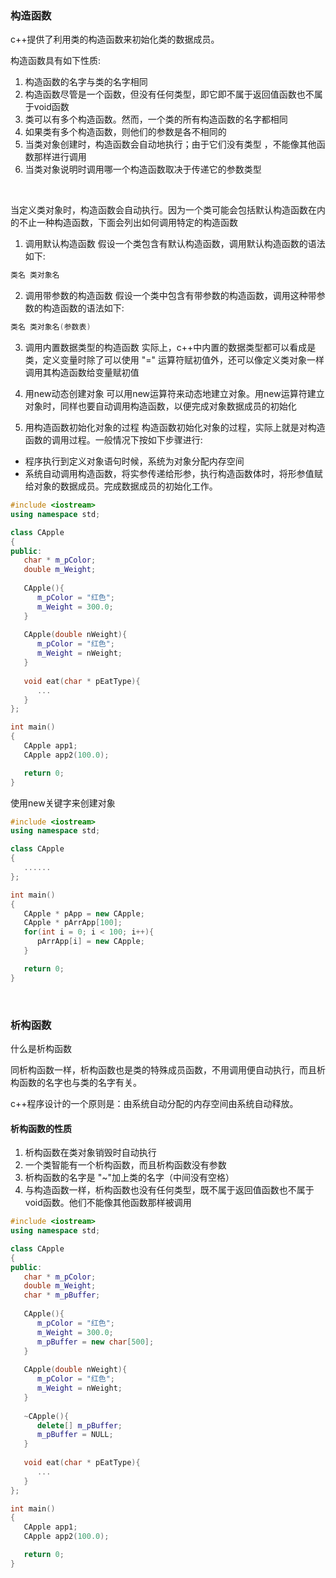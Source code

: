 
### 构造函数

c++提供了利用类的构造函数来初始化类的数据成员。

构造函数具有如下性质:

1) 构造函数的名字与类的名字相同
2) 构造函数尽管是一个函数，但没有任何类型，即它即不属于返回值函数也不属于void函数
3) 类可以有多个构造函数。然而，一个类的所有构造函数的名字都相同 
4) 如果类有多个构造函数，则他们的参数是各不相同的
5) 当类对象创建时，构造函数会自动地执行；由于它们没有类型 ，不能像其他函数那样进行调用
6) 当类对象说明时调用哪一个构造函数取决于传递它的参数类型

<br/>

当定义类对象时，构造函数会自动执行。因为一个类可能会包括默认构造函数在内的不止一种构造函数，下面会列出如何调用特定的构造函数

1) 调用默认构造函数
假设一个类包含有默认构造函数，调用默认构造函数的语法如下:

```c++
类名 类对象名
```

2) 调用带参数的构造函数
假设一个类中包含有带参数的构造函数，调用这种带参数的构造函数的语法如下:

```c++
类名 类对象名(参数表)
```

3) 调用内置数据类型的构造函数
实际上，c++中内置的数据类型都可以看成是类，定义变量时除了可以使用 "=" 运算符赋初值外，还可以像定义类对象一样调用其构造函数给变量赋初值

4) 用new动态创建对象
可以用new运算符来动态地建立对象。用new运算符建立对象时，同样也要自动调用构造函数，以便完成对象数据成员的初始化

5) 用构造函数初始化对象的过程
构造函数初始化对象的过程，实际上就是对构造函数的调用过程。一般情况下按如下步骤进行:
* 程序执行到定义对象语句时候，系统为对象分配内存空间
* 系统自动调用构造函数，将实参传递给形参，执行构造函数体时，将形参值赋给对象的数据成员。完成数据成员的初始化工作。


```c++
#include <iostream>
using namespace std;

class CApple
{
public:
   char * m_pColor;
   double m_Weight;
   
   CApple(){
      m_pColor = "红色";
      m_Weight = 300.0;
   }
   
   CApple(double nWeight){
      m_pColor = "红色";
      m_Weight = nWeight;
   }
   
   void eat(char * pEatType){
      ...
   }
};

int main()
{
   CApple app1;
   CApple app2(100.0);

   return 0;
}
```

使用new关键字来创建对象

```c++
#include <iostream>
using namespace std;

class CApple
{
   ......
};

int main()
{
   CApple * pApp = new CApple;
   CApple * pArrApp[100];
   for(int i = 0; i < 100; i++){
      pArrApp[i] = new CApple;
   }

   return 0;
}
```

<br/>

### 析构函数

什么是析构函数

同析构函数一样，析构函数也是类的特殊成员函数，不用调用便自动执行，而且析构函数的名字也与类的名字有关。

c++程序设计的一个原则是：由系统自动分配的内存空间由系统自动释放。

#### 析构函数的性质

1) 析构函数在类对象销毁时自动执行
2) 一个类智能有一个析构函数，而且析构函数没有参数
3) 析构函数的名字是 "~"加上类的名字（中间没有空格）
4) 与构造函数一样，析构函数也没有任何类型，既不属于返回值函数也不属于void函数。他们不能像其他函数那样被调用

```c++
#include <iostream>
using namespace std;

class CApple
{
public:
   char * m_pColor;
   double m_Weight;
   char * m_pBuffer;
   
   CApple(){
      m_pColor = "红色";
      m_Weight = 300.0;
      m_pBuffer = new char[500];
   }
   
   CApple(double nWeight){
      m_pColor = "红色";
      m_Weight = nWeight;
   }
   
   ~CApple(){
      delete[] m_pBuffer;
      m_pBuffer = NULL;
   }
   
   void eat(char * pEatType){
      ...
   }
};

int main()
{
   CApple app1;
   CApple app2(100.0);

   return 0;
}
```
